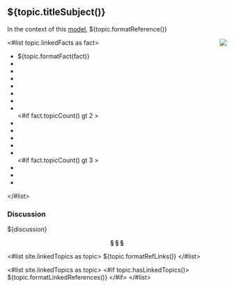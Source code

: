 ## ${topic.titleSubject()}

In the context of this [model](../domain-inventory.md), ${topic.formatReference()}

<#list topic.linkedFacts as fact>
<img align="right" src="../images/${topic.formImageName(fact)}.svg" />

<ul>
 <li>${topic.formatFact(fact)}</li>
 <li> </li>
 <li> </li>
 <li> </li>
 <li> </li>
 <li> </li>
 <li> </li>
 <li> </li>
<#if fact.topicCount() gt 2 >
 <li> </li>
 <li> </li>
 <li> </li>
 <li> </li>
 <li> </li>
<#if fact.topicCount() gt 3 >
 <li> </li>
 <li> </li>
 <li> </li>
</#if>
</#if>
</ul>


</#list>

### Discussion

${discussion}

<div align="center"><b>&sect; &sect; &sect;</b></div>

<#list site.linkedTopics as topic>
${topic.formatRefLinks()}
</#list>

<#list site.linkedTopics as topic>
<#if topic.hasLinkedTopics()>
${topic.formatLinkedReferences()}
</#if>
</#list>
